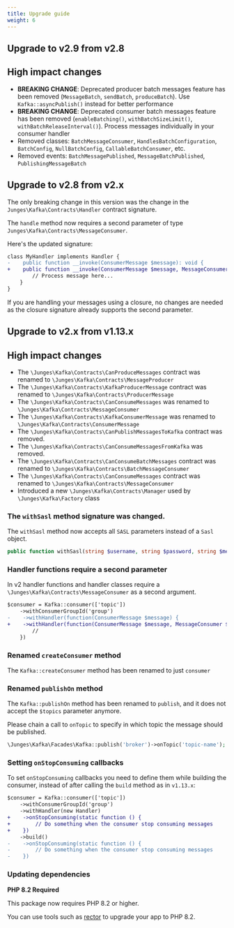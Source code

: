 ```yaml
---
title: Upgrade guide
weight: 6
---
```


## Upgrade to v2.9 from v2.8

## High impact changes
- **BREAKING CHANGE**: Deprecated producer batch messages feature has been removed (`MessageBatch`, `sendBatch`, `produceBatch`). Use `Kafka::asyncPublish()` instead for better performance
- **BREAKING CHANGE**: Deprecated consumer batch messages feature has been removed (`enableBatching()`, `withBatchSizeLimit()`, `withBatchReleaseInterval()`). Process messages individually in your consumer handler
- Removed classes: `BatchMessageConsumer`, `HandlesBatchConfiguration`, `BatchConfig`, `NullBatchConfig`, `CallableBatchConsumer`, etc.
- Removed events: `BatchMessagePublished`, `MessageBatchPublished`, `PublishingMessageBatch`

## Upgrade to v2.8 from v2.x
The only breaking change in this version was the change in the `Junges\Kafka\Contracts\Handler` contract signature.

The `handle` method now requires a second parameter of type `Junges\Kafka\Contracts\MessageConsumer`.

Here's the updated signature:
```diff
class MyHandler implements Handler {
-    public function __invoke(ConsumerMessage $message): void {
+    public function __invoke(ConsumerMessage $message, MessageConsumer $consumer): void {
        // Process message here...
    }
}
```

If you are handling your messages using a closure, no changes are needed as the closure signature already supports the second parameter.

## Upgrade to v2.x from v1.13.x

## High impact changes
 - The `\Junges\Kafka\Contracts\CanProduceMessages` contract was renamed to `\Junges\Kafka\Contracts\MessageProducer`
- The `\Junges\Kafka\Contracts\KafkaProducerMessage` contract was renamed to `\Junges\Kafka\Contracts\ProducerMessage`
- The `\Junges\Kafka\Contracts\CanConsumeMessages` was renamed to `\Junges\Kafka\Contracts\MessageConsumer`
- The `\Junges\Kafka\Contracts\KafkaConsumerMessage` was renamed to `\Junges\Kafka\Contracts\ConsumerMessage`
- The `\Junges\Kafka\Contracts\CanPublishMessagesToKafka` contract was removed.
- The `\Junges\Kafka\Contracts\CanConsumeMessagesFromKafka` was removed.
- The `\Junges\Kafka\Contracts\CanConsumeBatchMessages` contract was renamed to `\Junges\Kafka\Contracts\BatchMessageConsumer`
- The `\Junges\Kafka\Contracts\CanConsumeMessages` contract was renamed to `\Junges\Kafka\Contracts\MessageConsumer`
- Introduced a new `\Junges\Kafka\Contracts\Manager` used by `\Junges\Kafka\Factory` class

### The `withSasl` method signature was changed.

The `withSasl` method now accepts all `SASL` parameters instead of a `Sasl` object.
```php
public function withSasl(string $username, string $password, string $mechanisms, string $securityProtocol = 'SASL_PLAINTEXT');
```

### Handler functions require a second parameter

In v2 handler functions and handler classes require a `\Junges\Kafka\Contracts\MessageConsumer` as a second argument.

```diff
$consumer = Kafka::consumer(['topic'])
    ->withConsumerGroupId('group')
-    ->withHandler(function(ConsumerMessage $message) {
+    ->withHandler(function(ConsumerMessage $message, MessageConsumer $consumer) {
        //
    })
```

### Renamed `createConsumer` method
The `Kafka::createConsumer` method has been renamed to just `consumer`

### Renamed `publishOn` method
The `Kafka::publishOn` method has been renamed to `publish`, and it does not accept the `$topics` parameter anymore.

Please chain a call to `onTopic` to specify in which topic the message should be published.

```php
\Junges\Kafka\Facades\Kafka::publish('broker')->onTopic('topic-name');
```

### Setting `onStopConsuming` callbacks

To set `onStopConsuming` callbacks you need to define them while building the consumer, instead of after calling the `build` method as in `v1.13.x`:

```diff
$consumer = Kafka::consumer(['topic'])
    ->withConsumerGroupId('group')
    ->withHandler(new Handler)
+    ->onStopConsuming(static function () {
+        // Do something when the consumer stop consuming messages
+    })
    ->build()
-    ->onStopConsuming(static function () {
-        // Do something when the consumer stop consuming messages
-    })
```


### Updating dependencies
**PHP 8.2 Required**

This package now requires PHP 8.2 or higher.

You can use tools such as [rector](https://github.com/rectorphp/rector) to upgrade your app to PHP 8.2.
